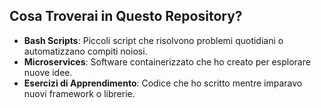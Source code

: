 ## Cosa Troverai in Questo Repository?

- **Bash Scripts**: Piccoli script che risolvono problemi quotidiani o automatizzano compiti noiosi.
- **Microservices**: Software containerizzato che ho creato per esplorare nuove idee.
- **Esercizi di Apprendimento**: Codice che ho scritto mentre imparavo nuovi framework o librerie. 
